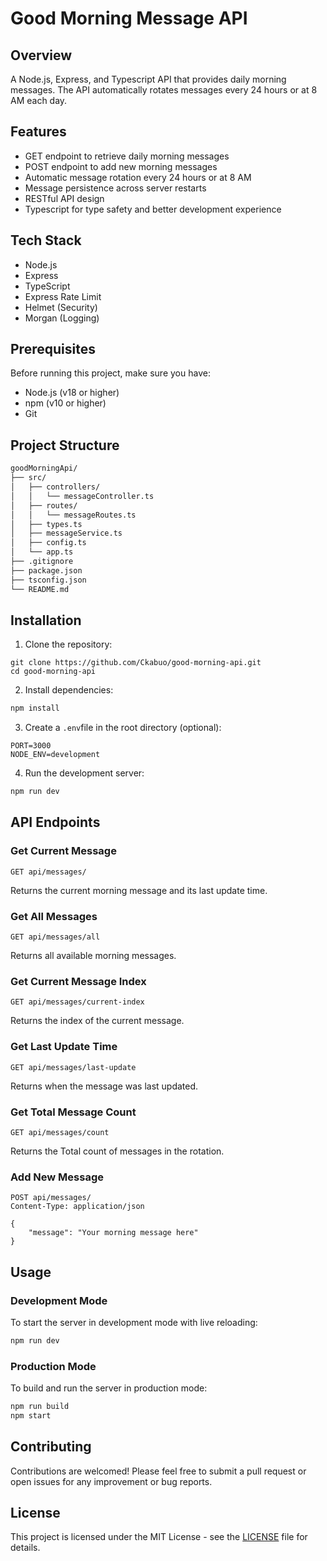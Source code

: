 # Good Morning Message API

## Overview

A Node.js, Express, and Typescript API that provides daily morning messages. The API automatically rotates messages every 24 hours or at 8 AM each day.

## Features

* GET endpoint to retrieve daily morning messages
* POST endpoint to add new morning messages
* Automatic message rotation every 24 hours or at 8 AM
* Message persistence across server restarts
* RESTful API design
* Typescript for type safety and better development experience

## Tech Stack

* Node.js
* Express
* TypeScript
* Express Rate Limit
* Helmet (Security)
* Morgan (Logging)

## Prerequisites

Before running this project, make sure you have:
* Node.js (v18 or higher)
* npm (v10 or higher)
* Git

## Project Structure

```sh
goodMorningApi/
├── src/
│   ├── controllers/
│   │   └── messageController.ts
│   ├── routes/
│   │   └── messageRoutes.ts
│   ├── types.ts
│   ├── messageService.ts
│   ├── config.ts
│   └── app.ts
├── .gitignore
├── package.json
├── tsconfig.json
└── README.md
```

## Installation

1. Clone the repository:
```
git clone https://github.com/Ckabuo/good-morning-api.git
cd good-morning-api
```

2. Install dependencies:
```sh
npm install
```

3. Create a ``.env``file in the root directory (optional):
```
PORT=3000
NODE_ENV=development
```

4. Run the development server:
```sh
npm run dev
```

## API Endpoints

### Get Current Message
```
GET api/messages/
```
Returns the current morning message and its last update time.

### Get All Messages
```
GET api/messages/all
```
Returns all available morning messages.

### Get Current Message Index
```
GET api/messages/current-index
```
Returns the index of the current message.

### Get Last Update Time
```
GET api/messages/last-update
```
Returns when the message was last updated.

### Get Total Message Count
```
GET api/messages/count
```
Returns the Total count of messages in the rotation.

### Add New Message
```
POST api/messages/
Content-Type: application/json

{
    "message": "Your morning message here"
}
```

## Usage

### Development Mode
To start the server in development mode with live reloading:
```sh
npm run dev
```

### Production Mode
To build and run the server in production mode:
```sh
npm run build
npm start
```

## Contributing
Contributions are welcomed! Please feel free to submit a pull request or open issues for any improvement or bug reports.

## License
This project is licensed under the MIT License - see the [LICENSE](LICENSE) file for details.


